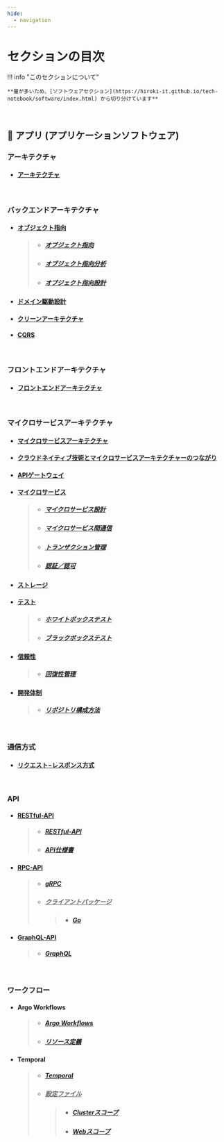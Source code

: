 ```yaml
---
hide:
  - navigation
---
```


# セクションの目次

!!! info "このセクションについて"

    **量が多いため、[ソフトウェアセクション](https://hiroki-it.github.io/tech-notebook/software/index.html) から切り分けています**

<br>

## 🚀 アプリ (アプリケーションソフトウェア)

### アーキテクチャ

- #### [アーキテクチャ](https://hiroki-it.github.io/tech-notebook/software/software_application_architecture.html)

<br>

### バックエンドアーキテクチャ

- #### <u>オブジェクト指向</u>

  > - ##### [︎オブジェクト指向](https://hiroki-it.github.io/tech-notebook/software/software_application_architecture_backend_object_orientation.html)
  > - ##### [︎オブジェクト指向分析](https://hiroki-it.github.io/tech-notebook/software/software_application_architecture_backend_object_orientation_analysis.html)
  > - ##### [︎オブジェクト指向設計](https://hiroki-it.github.io/tech-notebook/software/software_application_architecture_backend_object_orientation_design.html)

- #### [︎ドメイン駆動設計](https://hiroki-it.github.io/tech-notebook/software/software_application_architecture_backend_domain_driven_design.html)

- #### [︎クリーンアーキテクチャ](https://hiroki-it.github.io/tech-notebook/software/software_application_architecture_backend_domain_driven_design_clean_architecture.html)

- #### [︎CQRS](https://hiroki-it.github.io/tech-notebook/software/software_application_architecture_backend_cqrs.html)

<br>

### フロントエンドアーキテクチャ

- #### [︎フロントエンドアーキテクチャ](https://hiroki-it.github.io/tech-notebook/software/software_application_architecture_frontend.html)

<br>

### マイクロサービスアーキテクチャ

- #### [︎マイクロサービスアーキテクチャ](https://hiroki-it.github.io/tech-notebook/software/software_application_architecture_microservices.html)

- #### [クラウドネイティブ技術とマイクロサービスアーキテクチャーのつながり](https://hiroki-it.github.io/tech-notebook/software/software_application_architecture_microservices_cloudnative.html)

- #### [APIゲートウェイ](https://hiroki-it.github.io/tech-notebook/software/software_application_architecture_microservices_api_gateway.html)

- #### <u>マイクロサービス</u>

  > - ##### [マイクロサービス設計](https://hiroki-it.github.io/tech-notebook/software/software_application_architecture_microservices_services_design.html)
  > - ##### [マイクロサービス間通信](https://hiroki-it.github.io/tech-notebook/software/software_application_architecture_microservices_services_connection.html)
  > - ##### [トランザクション管理](https://hiroki-it.github.io/tech-notebook/software/software_application_architecture_microservices_services_transaction.html)
  > - ##### [認証／認可](https://hiroki-it.github.io/tech-notebook/software/software_application_architecture_microservices_services_auth.html)

- #### [ストレージ](https://hiroki-it.github.io/tech-notebook/software/software_application_architecture_microservices_storage.html)

- #### <u>テスト</u>

  > - ##### [ホワイトボックステスト](https://hiroki-it.github.io/tech-notebook/software/software_application_architecture_microservices_test_whitebox.html)
  > - ##### [ブラックボックステスト](https://hiroki-it.github.io/tech-notebook/software/software_application_architecture_microservices_test_blackbox.html)

- #### <u>信頼性</u>

  > - ##### [回復性管理](https://hiroki-it.github.io/tech-notebook/software/software_application_architecture_microservices_services_resiliency.html)

- #### <u>開発体制</u>

  > - ##### [リポジトリ構成方法](https://hiroki-it.github.io/tech-notebook/software/software_application_architecture_microservices_development_repository.html)

<br>

### 通信方式

- #### [リクエスト−レスポンス方式](https://hiroki-it.github.io/tech-notebook/software/software_application_communication_style_request_response.html)

<br>

### API

- #### <u>RESTful-API</u>

  > - ##### [︎RESTful-API](https://hiroki-it.github.io/tech-notebook/software/software_application_api_restful.html)
  > - ##### [︎API仕様書](https://hiroki-it.github.io/tech-notebook/software/software_application_api_restful_api_specification.html)

- #### <u>RPC-API</u>

  > - ##### [︎gRPC](https://hiroki-it.github.io/tech-notebook/software/software_application_api_rpc_api_grpc.html)
  > - ##### <u>クライアントパッケージ</u>
  >   > - ##### [Go](https://hiroki-it.github.io/tech-notebook/software/software_application_api_rpc_api_grpc_client_package_go.html)

- #### <u>GraphQL-API</u>

  > - ##### [GraphQL](https://hiroki-it.github.io/tech-notebook/software/software_application_api_graphql_api_graphql.html)

<br>

### ワークフロー

- #### Argo Workflows

  > - ##### [Argo Workflows](https://hiroki-it.github.io/tech-notebook/software/software_application_workflow_argoworkflow.html)
  > - ##### [︎リソース定義](https://hiroki-it.github.io/tech-notebook/software/software_application_workflow_argoworkflow_resource_definition.html)

- #### Temporal

  > - ##### [Temporal](https://hiroki-it.github.io/tech-notebook/software/software_application_workflow_temporal.html)
  > - ##### <u>設定ファイル</u>
  >   > - ##### [Clusterスコープ](https://hiroki-it.github.io/tech-notebook/software/software_application_workflow_temporal_conf_cluster.html)
  >   > - ##### [Webスコープ](https://hiroki-it.github.io/tech-notebook/software/software_application_workflow_temporal_conf_web.html)

